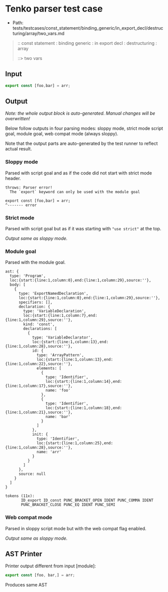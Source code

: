 # Tenko parser test case

- Path: tests/testcases/const_statement/binding_generic/in_export_decl/destructuring/array/two_vars.md

> :: const statement : binding generic : in export decl : destructuring : array
>
> ::> two vars

## Input

`````js
export const [foo,bar] = arr;
`````

## Output

_Note: the whole output block is auto-generated. Manual changes will be overwritten!_

Below follow outputs in four parsing modes: sloppy mode, strict mode script goal, module goal, web compat mode (always sloppy).

Note that the output parts are auto-generated by the test runner to reflect actual result.

### Sloppy mode

Parsed with script goal and as if the code did not start with strict mode header.

`````
throws: Parser error!
  The `export` keyword can only be used with the module goal

export const [foo,bar] = arr;
^------- error
`````

### Strict mode

Parsed with script goal but as if it was starting with `"use strict"` at the top.

_Output same as sloppy mode._

### Module goal

Parsed with the module goal.

`````
ast: {
  type: 'Program',
  loc:{start:{line:1,column:0},end:{line:1,column:29},source:''},
  body: [
    {
      type: 'ExportNamedDeclaration',
      loc:{start:{line:1,column:0},end:{line:1,column:29},source:''},
      specifiers: [],
      declaration: {
        type: 'VariableDeclaration',
        loc:{start:{line:1,column:7},end:{line:1,column:29},source:''},
        kind: 'const',
        declarations: [
          {
            type: 'VariableDeclarator',
            loc:{start:{line:1,column:13},end:{line:1,column:28},source:''},
            id: {
              type: 'ArrayPattern',
              loc:{start:{line:1,column:13},end:{line:1,column:22},source:''},
              elements: [
                {
                  type: 'Identifier',
                  loc:{start:{line:1,column:14},end:{line:1,column:17},source:''},
                  name: 'foo'
                },
                {
                  type: 'Identifier',
                  loc:{start:{line:1,column:18},end:{line:1,column:21},source:''},
                  name: 'bar'
                }
              ]
            },
            init: {
              type: 'Identifier',
              loc:{start:{line:1,column:25},end:{line:1,column:28},source:''},
              name: 'arr'
            }
          }
        ]
      },
      source: null
    }
  ]
}

tokens (11x):
       ID_export ID_const PUNC_BRACKET_OPEN IDENT PUNC_COMMA IDENT
       PUNC_BRACKET_CLOSE PUNC_EQ IDENT PUNC_SEMI
`````


### Web compat mode

Parsed in sloppy script mode but with the web compat flag enabled.

_Output same as sloppy mode._

## AST Printer

Printer output different from input [module]:

````js
export const [foo, bar,] = arr;
````

Produces same AST
